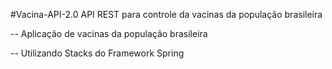 #Vacina-API-2.0
API REST para controle da vacinas da população brasileira

-- Aplicação de vacinas da população brasileira

-- Utilizando Stacks do Framework Spring
